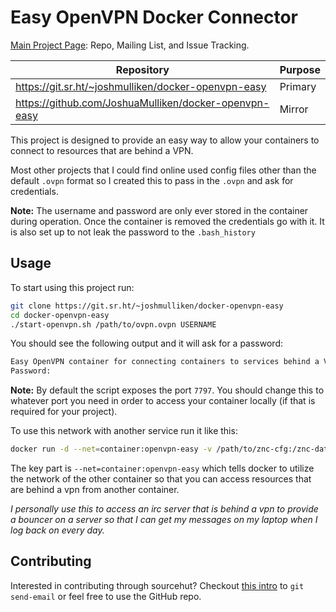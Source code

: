<!-- 
SPDX-FileCopyrightText: 2020 Joshua Mulliken <joshua@mulliken.net>

SPDX-License-Identifier: MIT
-->

# Easy OpenVPN Docker Connector

[Main Project Page](https://sr.ht/~joshmulliken/docker-openvpn-easy/): Repo, Mailing List, and Issue Tracking.

| Repository                                            | Purpose |
| ----------------------------------------------------- | ------- |
| https://git.sr.ht/~joshmulliken/docker-openvpn-easy   | Primary |
| https://github.com/JoshuaMulliken/docker-openvpn-easy | Mirror  |

This project is designed to provide an easy way to allow your containers to connect to resources that are behind a VPN.

Most other projects that I could find online used config files other than the default `.ovpn` format so I created this to pass in the `.ovpn` and ask for credentials.

**Note:** The username and password are only ever stored in the container during operation. Once the container is removed the credentials go with it. It is also set up to not leak the password to the `.bash_history`

## Usage

To start using this project run:

```bash
git clone https://git.sr.ht/~joshmulliken/docker-openvpn-easy
cd docker-openvpn-easy
./start-openvpn.sh /path/to/ovpn.ovpn USERNAME
```

You should see the following output and it will ask for a password:

```bash
Easy OpenVPN container for connecting containers to services behind a VPN
Password:
```

**Note:** By default the script exposes the port `7797`. You should change this to whatever port you need in order to access your container locally (if that is required for your project).

To use this network with another service run it like this:

```bash
docker run -d --net=container:openvpn-easy -v /path/to/znc-cfg:/znc-data znc
```

The key part is `--net=container:openvpn-easy` which tells docker to utilize the network of the other container so that you can access resources that are behind a vpn from another container.

_I personally use this to access an irc server that is behind a vpn to provide a bouncer on a server so that I can get my messages on my laptop when I log back on every day._

## Contributing

Interested in contributing through sourcehut? Checkout [this intro](https://git-send-email.io) to `git send-email` or feel free to use the GitHub repo.
